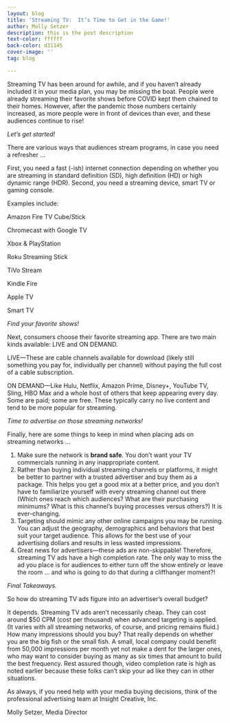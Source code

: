 ```yaml
---
layout: blog
title: 'Streaming TV:  It’s Time to Get in the Game!'
author: Molly Setzer
description: this is the post description
text-color: ffffff
back-color: d31145
cover-image: ''
tag: blog

---
```

Streaming TV has been around for awhile, and if you haven’t already included it in your media plan, you may be missing the boat. People were already streaming their favorite shows before COVID kept them chained to their homes. However, after the pandemic those numbers certainly increased, as more people were in front of devices than ever, and these audiences continue to rise!

_Let’s get started!_

There are various ways that audiences stream programs, in case you need a refresher …

First, you need a fast (-ish) internet connection depending on whether you are streaming in standard definition (SD), high definition (HD) or high dynamic range (HDR). Second, you need a streaming device, smart TV or gaming console.

Examples include:

Amazon Fire TV Cube/Stick

Chromecast with Google TV

Xbox & PlayStation

Roku Streaming Stick

TiVo Stream

Kindle Fire

Apple TV

Smart TV

_Find your favorite shows!_

Next, consumers choose their favorite streaming app. There are two main kinds available: LIVE and ON DEMAND.

LIVE—These are cable channels available for download (likely still something you pay for, individually per channel) without paying the full cost of a cable subscription.

ON DEMAND—Like Hulu, Netflix, Amazon Prime, Disney+, YouTube TV, Sling, HBO Max and a whole host of others that keep appearing every day. Some are paid; some are free. These typically carry no live content and tend to be more popular for streaming.

_Time to advertise on those streaming networks!_

Finally, here are some things to keep in mind when placing ads on streaming networks …

1. Make sure the network is **brand safe**. You don’t want your TV commercials running in any inappropriate content.
2. Rather than buying individual streaming channels or platforms, it might be better to partner with a trusted advertiser and buy them as a package. This helps you get a good mix at a better price, and you don’t have to familiarize yourself with every streaming channel out there (Which ones reach which audiences? What are their purchasing minimums? What is this channel’s buying processes versus others?) It is ever-changing.
3. Targeting should mimic any other online campaigns you may be running. You can adjust the geography, demographics and behaviors that best suit your target audience. This allows for the best use of your advertising dollars and results in less wasted impressions.
4. Great news for advertisers—these ads are non-skippable! Therefore, streaming TV ads have a high completion rate. The only way to miss the ad you place is for audiences to either turn off the show entirely or leave the room … and who is going to do that during a cliffhanger moment?!

_Final Takeaways._

So how do streaming TV ads figure into an advertiser’s overall budget?

It depends. Streaming TV ads aren’t necessarily cheap. They can cost around $50 CPM (cost per thousand) when advanced targeting is applied. (It varies with all streaming networks, of course, and pricing remains fluid.) How many impressions should you buy? That really depends on whether you are the big fish or the small fish. A small, local company could benefit from 50,000 impressions per month yet not make a dent for the larger ones, who may want to consider buying as many as six times that amount to build the best frequency. Rest assured though, video completion rate is high as noted earlier because these folks can’t skip your ad like they can in other situations.

As always, if you need help with your media buying decisions, think of the professional advertising team at Insight Creative, Inc.

Molly Setzer, Media Director